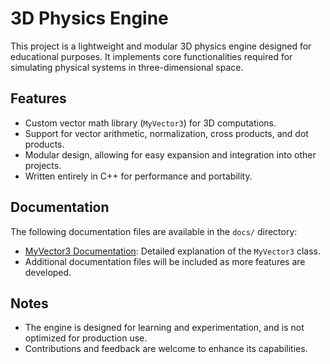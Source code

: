 # 3D Physics Engine

This project is a lightweight and modular 3D physics engine designed for educational purposes. It implements core functionalities required for simulating physical systems in three-dimensional space.

## Features
- Custom vector math library (`MyVector3`) for 3D computations.
- Support for vector arithmetic, normalization, cross products, and dot products.
- Modular design, allowing for easy expansion and integration into other projects.
- Written entirely in C++ for performance and portability.

## Documentation
The following documentation files are available in the `docs/` directory:
- [MyVector3 Documentation](./docs/MATH_FUNCTIONS.md): Detailed explanation of the `MyVector3` class.
- Additional documentation files will be included as more features are developed.



## Notes
- The engine is designed for learning and experimentation, and is not optimized for production use.
- Contributions and feedback are welcome to enhance its capabilities.



